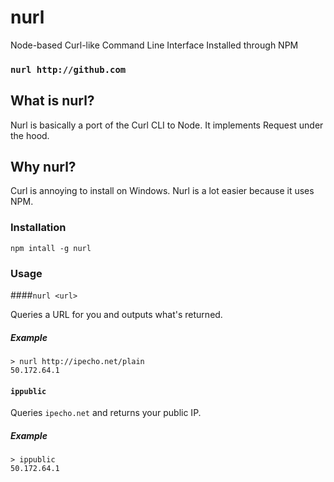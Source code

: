 # nurl
Node-based Curl-like Command Line Interface Installed through NPM

### `nurl http://github.com`

## What is nurl?
Nurl is basically a port of the Curl CLI to Node. It implements Request under the hood.

## Why nurl?
Curl is annoying to install on Windows. Nurl is a lot easier because it uses NPM.

### Installation
`npm intall -g nurl`

### Usage
####`nurl <url>`

Queries a URL for you and outputs what's returned.

##### Example
    > nurl http://ipecho.net/plain
    50.172.64.1

#### `ippublic`

Queries `ipecho.net` and returns your public IP.

##### Example
    > ippublic
    50.172.64.1
